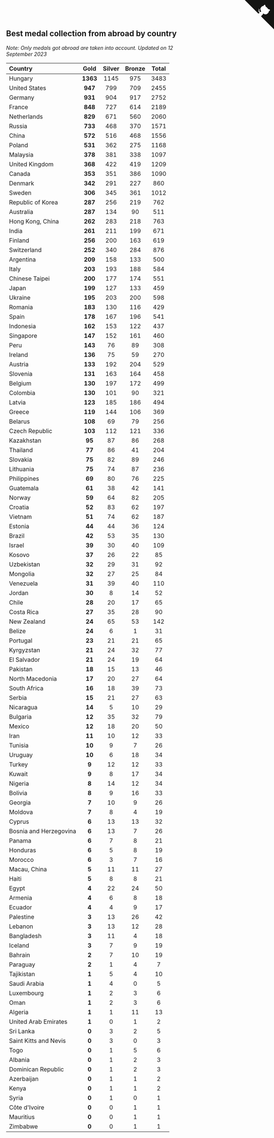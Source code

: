 ## Best medal collection from abroad by country

*Note: Only medals got abroad are taken into account.*
*Updated on 12 September 2023*

| Country | Gold | Silver | Bronze | Total |
| :--- | :--: | :--: | :--: | :--: |
| Hungary | **1363** | 1145 | 975 | 3483 |
| United States | **947** | 799 | 709 | 2455 |
| Germany | **931** | 904 | 917 | 2752 |
| France | **848** | 727 | 614 | 2189 |
| Netherlands | **829** | 671 | 560 | 2060 |
| Russia | **733** | 468 | 370 | 1571 |
| China | **572** | 516 | 468 | 1556 |
| Poland | **531** | 362 | 275 | 1168 |
| Malaysia | **378** | 381 | 338 | 1097 |
| United Kingdom | **368** | 422 | 419 | 1209 |
| Canada | **353** | 351 | 386 | 1090 |
| Denmark | **342** | 291 | 227 | 860 |
| Sweden | **306** | 345 | 361 | 1012 |
| Republic of Korea | **287** | 256 | 219 | 762 |
| Australia | **287** | 134 | 90 | 511 |
| Hong Kong, China | **262** | 283 | 218 | 763 |
| India | **261** | 211 | 199 | 671 |
| Finland | **256** | 200 | 163 | 619 |
| Switzerland | **252** | 340 | 284 | 876 |
| Argentina | **209** | 158 | 133 | 500 |
| Italy | **203** | 193 | 188 | 584 |
| Chinese Taipei | **200** | 177 | 174 | 551 |
| Japan | **199** | 127 | 133 | 459 |
| Ukraine | **195** | 203 | 200 | 598 |
| Romania | **183** | 130 | 116 | 429 |
| Spain | **178** | 167 | 196 | 541 |
| Indonesia | **162** | 153 | 122 | 437 |
| Singapore | **147** | 152 | 161 | 460 |
| Peru | **143** | 76 | 89 | 308 |
| Ireland | **136** | 75 | 59 | 270 |
| Austria | **133** | 192 | 204 | 529 |
| Slovenia | **131** | 163 | 164 | 458 |
| Belgium | **130** | 197 | 172 | 499 |
| Colombia | **130** | 101 | 90 | 321 |
| Latvia | **123** | 185 | 186 | 494 |
| Greece | **119** | 144 | 106 | 369 |
| Belarus | **108** | 69 | 79 | 256 |
| Czech Republic | **103** | 112 | 121 | 336 |
| Kazakhstan | **95** | 87 | 86 | 268 |
| Thailand | **77** | 86 | 41 | 204 |
| Slovakia | **75** | 82 | 89 | 246 |
| Lithuania | **75** | 74 | 87 | 236 |
| Philippines | **69** | 80 | 76 | 225 |
| Guatemala | **61** | 38 | 42 | 141 |
| Norway | **59** | 64 | 82 | 205 |
| Croatia | **52** | 83 | 62 | 197 |
| Vietnam | **51** | 74 | 62 | 187 |
| Estonia | **44** | 44 | 36 | 124 |
| Brazil | **42** | 53 | 35 | 130 |
| Israel | **39** | 30 | 40 | 109 |
| Kosovo | **37** | 26 | 22 | 85 |
| Uzbekistan | **32** | 29 | 31 | 92 |
| Mongolia | **32** | 27 | 25 | 84 |
| Venezuela | **31** | 39 | 40 | 110 |
| Jordan | **30** | 8 | 14 | 52 |
| Chile | **28** | 20 | 17 | 65 |
| Costa Rica | **27** | 35 | 28 | 90 |
| New Zealand | **24** | 65 | 53 | 142 |
| Belize | **24** | 6 | 1 | 31 |
| Portugal | **23** | 21 | 21 | 65 |
| Kyrgyzstan | **21** | 24 | 32 | 77 |
| El Salvador | **21** | 24 | 19 | 64 |
| Pakistan | **18** | 15 | 13 | 46 |
| North Macedonia | **17** | 20 | 27 | 64 |
| South Africa | **16** | 18 | 39 | 73 |
| Serbia | **15** | 21 | 27 | 63 |
| Nicaragua | **14** | 5 | 10 | 29 |
| Bulgaria | **12** | 35 | 32 | 79 |
| Mexico | **12** | 18 | 20 | 50 |
| Iran | **11** | 10 | 12 | 33 |
| Tunisia | **10** | 9 | 7 | 26 |
| Uruguay | **10** | 6 | 18 | 34 |
| Turkey | **9** | 12 | 12 | 33 |
| Kuwait | **9** | 8 | 17 | 34 |
| Nigeria | **8** | 14 | 12 | 34 |
| Bolivia | **8** | 9 | 16 | 33 |
| Georgia | **7** | 10 | 9 | 26 |
| Moldova | **7** | 8 | 4 | 19 |
| Cyprus | **6** | 13 | 13 | 32 |
| Bosnia and Herzegovina | **6** | 13 | 7 | 26 |
| Panama | **6** | 7 | 8 | 21 |
| Honduras | **6** | 5 | 8 | 19 |
| Morocco | **6** | 3 | 7 | 16 |
| Macau, China | **5** | 11 | 11 | 27 |
| Haiti | **5** | 8 | 8 | 21 |
| Egypt | **4** | 22 | 24 | 50 |
| Armenia | **4** | 6 | 8 | 18 |
| Ecuador | **4** | 4 | 9 | 17 |
| Palestine | **3** | 13 | 26 | 42 |
| Lebanon | **3** | 13 | 12 | 28 |
| Bangladesh | **3** | 11 | 4 | 18 |
| Iceland | **3** | 7 | 9 | 19 |
| Bahrain | **2** | 7 | 10 | 19 |
| Paraguay | **2** | 1 | 4 | 7 |
| Tajikistan | **1** | 5 | 4 | 10 |
| Saudi Arabia | **1** | 4 | 0 | 5 |
| Luxembourg | **1** | 2 | 3 | 6 |
| Oman | **1** | 2 | 3 | 6 |
| Algeria | **1** | 1 | 11 | 13 |
| United Arab Emirates | **1** | 0 | 1 | 2 |
| Sri Lanka | **0** | 3 | 2 | 5 |
| Saint Kitts and Nevis | **0** | 3 | 0 | 3 |
| Togo | **0** | 1 | 5 | 6 |
| Albania | **0** | 1 | 2 | 3 |
| Dominican Republic | **0** | 1 | 2 | 3 |
| Azerbaijan | **0** | 1 | 1 | 2 |
| Kenya | **0** | 1 | 1 | 2 |
| Syria | **0** | 1 | 0 | 1 |
| Côte d'Ivoire | **0** | 0 | 1 | 1 |
| Mauritius | **0** | 0 | 1 | 1 |
| Zimbabwe | **0** | 0 | 1 | 1 |


<a href="https://github.com/jonatanklosko/wca_statistics" class="github-corner" aria-label="View source on Github"><svg width="80" height="80" viewBox="0 0 250 250" style="fill:#151513; color:#fff; position: absolute; top: 0; border: 0; right: 0;" aria-hidden="true"><path d="M0,0 L115,115 L130,115 L142,142 L250,250 L250,0 Z"></path><path d="M128.3,109.0 C113.8,99.7 119.0,89.6 119.0,89.6 C122.0,82.7 120.5,78.6 120.5,78.6 C119.2,72.0 123.4,76.3 123.4,76.3 C127.3,80.9 125.5,87.3 125.5,87.3 C122.9,97.6 130.6,101.9 134.4,103.2" fill="currentColor" style="transform-origin: 130px 106px;" class="octo-arm"></path><path d="M115.0,115.0 C114.9,115.1 118.7,116.5 119.8,115.4 L133.7,101.6 C136.9,99.2 139.9,98.4 142.2,98.6 C133.8,88.0 127.5,74.4 143.8,58.0 C148.5,53.4 154.0,51.2 159.7,51.0 C160.3,49.4 163.2,43.6 171.4,40.1 C171.4,40.1 176.1,42.5 178.8,56.2 C183.1,58.6 187.2,61.8 190.9,65.4 C194.5,69.0 197.7,73.2 200.1,77.6 C213.8,80.2 216.3,84.9 216.3,84.9 C212.7,93.1 206.9,96.0 205.4,96.6 C205.1,102.4 203.0,107.8 198.3,112.5 C181.9,128.9 168.3,122.5 157.7,114.1 C157.9,116.9 156.7,120.9 152.7,124.9 L141.0,136.5 C139.8,137.7 141.6,141.9 141.8,141.8 Z" fill="currentColor" class="octo-body"></path></svg></a><style>.github-corner:hover .octo-arm{animation:octocat-wave 560ms ease-in-out}@keyframes octocat-wave{0%,100%{transform:rotate(0)}20%,60%{transform:rotate(-25deg)}40%,80%{transform:rotate(10deg)}}@media (max-width:500px){.github-corner:hover .octo-arm{animation:none}.github-corner .octo-arm{animation:octocat-wave 560ms ease-in-out}}</style>
